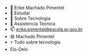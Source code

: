 - 👋 Erike Machado Pimentel
- 👀 Estudar
- 🌱 Sobre Tecnologia
- 💞️ Assistencia Tecnica
- 📫 erike.pimentel@escola.pr.gov.br
- 😄 Machado Pimentel
- ⚡  Tudo sobre tecnologia
- Elo-Delo

<!---
Erike1533/Erike1533 is a ✨ special ✨ repository because its `README.md` (this file) appears on your GitHub profile.
You can click the Preview link to take a look at your changes.
--->
